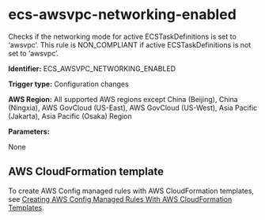 # ecs\-awsvpc\-networking\-enabled<a name="ecs-awsvpc-networking-enabled"></a>

Checks if the networking mode for active ECSTaskDefinitions is set to ‘awsvpc’\. This rule is NON\_COMPLIANT if active ECSTaskDefinitions is not set to ‘awsvpc’\. 

**Identifier:** ECS\_AWSVPC\_NETWORKING\_ENABLED

**Trigger type:** Configuration changes

**AWS Region:** All supported AWS regions except China \(Beijing\), China \(Ningxia\), AWS GovCloud \(US\-East\), AWS GovCloud \(US\-West\), Asia Pacific \(Jakarta\), Asia Pacific \(Osaka\) Region

**Parameters:**

None  

## AWS CloudFormation template<a name="w79aac11c32c17b9d227c15"></a>

To create AWS Config managed rules with AWS CloudFormation templates, see [Creating AWS Config Managed Rules With AWS CloudFormation Templates](aws-config-managed-rules-cloudformation-templates.md)\.